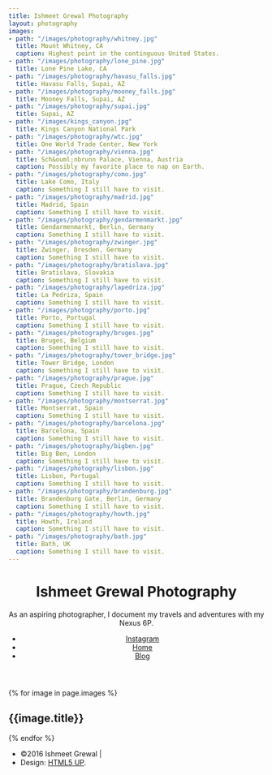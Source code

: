 ```yaml
---
title: Ishmeet Grewal Photography
layout: photography
images:
- path: "/images/photography/whitney.jpg"
  title: Mount Whitney, CA
  caption: Highest point in the continguous United States.
- path: "/images/photography/lone_pine.jpg"
  title: Lone Pine Lake, CA
- path: "/images/photography/havasu_falls.jpg"
  title: Havasu Falls, Supai, AZ
- path: "/images/photography/mooney_falls.jpg"
  title: Mooney Falls, Supai, AZ
- path: "/images/photography/supai.jpg"
  title: Supai, AZ
- path: "/images/kings_canyon.jpg"
  title: Kings Canyon National Park
- path: "/images/photography/wtc.jpg"
  title: One World Trade Center, New York
- path: "/images/photography/vienna.jpg"
  title: Sch&ouml;nbrunn Palace, Vienna, Austria
  caption: Possibly my favorite place to nap on Earth.
- path: "/images/photography/como.jpg"
  title: Lake Como, Italy
  caption: Something I still have to visit.
- path: "/images/photography/madrid.jpg"
  title: Madrid, Spain
  caption: Something I still have to visit.
- path: "/images/photography/gendarmenmarkt.jpg"
  title: Gendarmenmarkt, Berlin, Germany
  caption: Something I still have to visit.
- path: "/images/photography/zwinger.jpg"
  title: Zwinger, Dresden, Germany
  caption: Something I still have to visit.
- path: "/images/photography/bratislava.jpg"
  title: Bratislava, Slovakia
  caption: Something I still have to visit.
- path: "/images/photography/lapedriza.jpg"
  title: La Pedriza, Spain
  caption: Something I still have to visit.
- path: "/images/photography/porto.jpg"
  title: Porto, Portugal
  caption: Something I still have to visit.
- path: "/images/photography/bruges.jpg"
  title: Bruges, Belgium
  caption: Something I still have to visit.
- path: "/images/photography/tower_bridge.jpg"
  title: Tower Bridge, London
  caption: Something I still have to visit.
- path: "/images/photography/prague.jpg"
  title: Prague, Czech Republic
  caption: Something I still have to visit.
- path: "/images/photography/montserrat.jpg"
  title: Montserrat, Spain
  caption: Something I still have to visit.
- path: "/images/photography/barcelona.jpg"
  title: Barcelona, Spain
  caption: Something I still have to visit.
- path: "/images/photography/bigben.jpg"
  title: Big Ben, London
  caption: Something I still have to visit.
- path: "/images/photography/lisbon.jpg"
  title: Lisbon, Portugal
  caption: Something I still have to visit.
- path: "/images/photography/brandenburg.jpg"
  title: Brandenburg Gate, Berlin, Germany
  caption: Something I still have to visit.
- path: "/images/photography/howth.jpg"
  title: Howth, Ireland
  caption: Something I still have to visit.
- path: "/images/photography/bath.jpg"
  title: Bath, UK
  caption: Something I still have to visit.
---
```


<!--remember to tab using spaces in yaml-->

<!-- Main -->
<div id="main">
	<header id="header">
		<h1>Ishmeet Grewal Photography</h1>
		<p>As an aspiring photographer, I document my travels and adventures with my Nexus 6P.</p>
		<ul class="icons">
			<li><a href="https://www.instagram.com/ishmeetgrewal/" class="icon fa-instagram"><span class="label">Instagram</span></a></li>
			<li><a href="{{site.url}}" class="icon fa-home"><span class="label">Home</span></a></li>
      <li><a href="{{site.url}}/blog" class="icon fa-pencil"><span class="label">Blog</span></a></li>
		</ul>
	</header>
	<section id="thumbnails">
		{% for image in page.images %}
			<article>
				<a class="thumbnail" href="{{ site.baseurl }}{{ image.path }}" data-position="left center"><img src="{{ site.baseurl }}{{ image.path }}" alt="" /></a>
				<h2>{{image.title}}</h2>
				<!-- <p>{{image.caption}}</p> -->
			</article>
		{% endfor %}
	</section>
	<footer id="footer">
		<ul class="copyright">
			<li>&copy;2016 Ishmeet Grewal |</li><li>Design: <a href="http://html5up.net">HTML5 UP</a>.</li>
		</ul>
	</footer>
	

</div>
